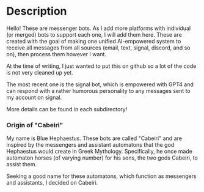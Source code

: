 # Description

Hello! These are messenger bots. As I add more platforms with individual (or merged) bots to support each one, I will add them here. These are created with the goal of making one unified AI-empowered system to receive all messages from all sources (email, text, signal, discord, and so on), then process them however I want. 

At the time of writing, I just wanted to put this on github so a lot of the code is not very cleaned up yet. 

The most recent one is the signal bot, which is empowered with GPT4 and can respond with a rather humorous personality to any messages sent to my account on signal.

More details can be found in each subdirectory!

### Origin of "Cabeiri"
My name is Blue Hephaestus. These bots are called "Cabeiri" and are inspired by the messengers and assistant automatons that the god Hephaestus would create in Greek Mythology. Specifically, he once made automaton horses (of varying number) for his sons, the two gods Cabeiri, to assist them. 

Seeking a good name for these automatons, which function as messengers and assistants, I decided on Cabeiri. 